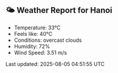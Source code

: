 <!-- WEATHER-START -->
## 🌤 Weather Report for Hanoi

- Temperature: 33°C
- Feels like: 40°C
- Conditions: overcast clouds
- Humidity: 72%
- Wind Speed: 3.51 m/s

Last updated: 2025-08-05 04:51:55 UTC
<!-- WEATHER-END -->
